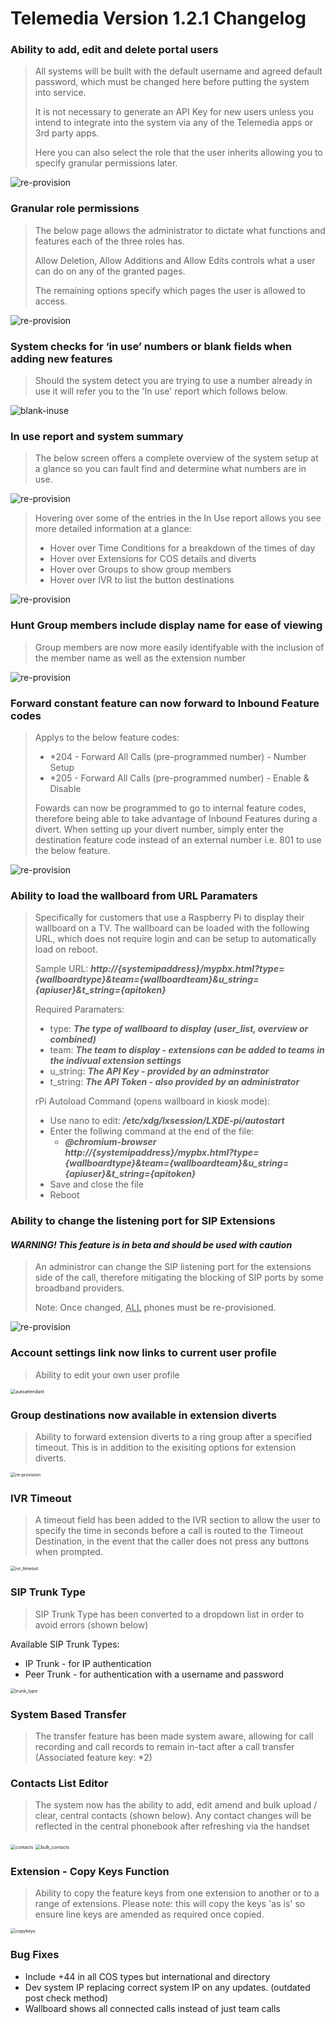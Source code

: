 # Telemedia Version 1.2.1 Changelog



### Ability to add, edit and delete portal users

> All systems will be built with the default username and agreed default password, which must be changed here before putting the system into service.
>
> It is not necessary to generate an API Key for new users unless you intend to integrate into the system via any of the Telemedia apps or 3rd party apps.
>
> Here you can also select the role that the user inherits allowing you to specify granular permissions later.

![re-provision](https://github.com/codebase-technology/Telemedia-Documentation/raw/master/1.2.1/images/users.jpg)



### Granular role permissions

> The below page allows the administrator to dictate what functions and features each of the three roles has.
>
> Allow Deletion, Allow Additions and Allow Edits controls what a user can do on any of the granted pages.
>
> The remaining options specify which pages the user is allowed to access.

![re-provision](https://github.com/codebase-technology/Telemedia-Documentation/raw/master/1.2.1/images/roles.jpg)



### System checks for ‘in use’ numbers or blank fields when adding new features

> Should the system detect you are trying to use a number already in use it will refer you to the 'In use' report which follows below.

<img src="https://github.com/codebase-technology/Telemedia-Documentation/raw/master/1.2.1/images/blank-inuse.jpg" alt="blank-inuse"/>



### In use report and system summary

> The below screen offers a complete overview of the system setup at a glance so you can fault find and determine what numbers are in use.

![re-provision](https://github.com/codebase-technology/Telemedia-Documentation/raw/master/1.2.1/images/inuse-summary.jpg)

> Hovering over some of the entries in the In Use report allows you see more detailed information at a glance:
>
> - Hover over Time Conditions for a breakdown of the times of day
> - Hover over Extensions for COS details and diverts
> - Hover over Groups to show group members
> - Hover over IVR to list the button destinations

![re-provision](https://github.com/codebase-technology/Telemedia-Documentation/raw/master/1.2.1/images/inuse-extra.jpg)



### Hunt Group members include display name for ease of viewing

> Group members are now more easily identifyable with the inclusion of the member name as well as the extension number

![re-provision](https://github.com/codebase-technology/Telemedia-Documentation/raw/master/1.2.1/images/group-members.jpg)



### Forward constant feature can now forward to Inbound Feature codes

> Applys to the below feature codes:
>
> - *204 -   Forward All Calls (pre-programmed number) - Number Setup
> - *205 -   Forward All Calls (pre-programmed number) - Enable & Disable
>
> Fowards can now be programmed to go to internal feature codes, therefore being able to take advantage of Inbound Features during a divert.  When setting up your divert number, simply enter the destination feature code instead of an external number i.e. 801 to use the below feature.

![re-provision](https://github.com/codebase-technology/Telemedia-Documentation/raw/master/1.2.1/images/forward.jpg)



### Ability to load the wallboard from URL Paramaters

> Specifically for customers that use a Raspberry Pi to display their wallboard on a TV.  The wallboard can be loaded with the following URL, which does not require login and can be setup to automatically load on reboot.
>
> Sample URL: ***http://{systemipaddress}/mypbx.html?type={wallboardtype}&team={wallboardteam}&u_string={apiuser}&t_string={apitoken}***
>
> Required Paramaters:
>
> - type: ***The type of wallboard to display (user_list, overview or combined)***
> - team: ***The team to display - extensions can be added to teams in the indivual extension settings***
> - u_string: ***The API Key - provided by an adminstrator***
> - t_string: ***The API Token - also provided by an administrator***
>
> rPi Autoload Command (opens wallboard in kiosk mode):
>
> - Use nano to edit: ***/etc/xdg/lxsession/LXDE-pi/autostart***
> - Enter the follwing command at the end of the file:
>   - ***@chromium-browser http://{systemipaddress}/mypbx.html?type={wallboardtype}&team={wallboardteam}&u_string={apiuser}&t_string={apitoken}***
> - Save and close the file
> - Reboot



### Ability to change the listening port for SIP Extensions

#### *WARNING! This feature is in beta and should be used with caution*

> An administror can change the SIP listening port for the extensions side of the call, therefore mitigating the blocking of SIP ports by some broadband providers.
>
> Note: Once changed, <u>ALL</u> phones must be re-provisioned.

![re-provision](https://github.com/codebase-technology/Telemedia-Documentation/raw/master/1.2.1/images/sip_port.jpg)



### Account settings link now links to current user profile

> Ability to edit your own user profile

<img src="https://github.com/codebase-technology/Telemedia-Documentation/raw/master/1.2.0/images/autoattendant.png" alt="autoattendant" style="zoom:50%;" />



### Group destinations now available in extension diverts

> Ability to forward extension diverts to a ring group after a specified timeout.  This is in addition to the exisiting options for extension diverts.

<img src="https://github.com/codebase-technology/Telemedia-Documentation/raw/master/1.2.0/images/extension_diverts.png" alt="re-provision" style="zoom:50%;" />



### IVR Timeout

> A timeout field has been added to the IVR section to allow the user to specify the time in seconds before a call is routed to the Timeout Destination, in the event that the caller does not press any buttons when prompted.

<img src="https://github.com/codebase-technology/Telemedia-Documentation/raw/master/1.2.0/images/ivr_timeout.png" alt="ivr_timeout" style="zoom:50%;" />



### SIP Trunk Type

> SIP Trunk Type has been converted to a dropdown list in order to avoid errors (shown below)

Available SIP Trunk Types:

- IP Trunk - for IP authentication
- Peer Trunk - for authentication with a username and password

<img src="https://github.com/codebase-technology/Telemedia-Documentation/raw/master/1.2.0/images/trunk_type.png" alt="trunk_type" style="zoom:50%;" />



### System Based Transfer

> The transfer feature has been made system aware, allowing for call recording and call records to remain in-tact after a call transfer (Associated feature key: *2)



### Contacts List Editor

> The system now has the ability to add, edit amend and bulk upload / clear, central contacts (shown below).  Any contact changes will be reflected in the central phonebook after refreshing via the handset

<img src="https://github.com/codebase-technology/Telemedia-Documentation/raw/master/1.2.0/images/contacts.png" alt="contacts" style="zoom:50%;" />

<img src="https://github.com/codebase-technology/Telemedia-Documentation/raw/master/1.2.0/images/bulk_contacts.png" alt="bulk_contacts" style="zoom:50%;" />



### Extension - Copy Keys Function

> Ability to copy the feature keys from one extension to another or to a range of extensions.  Please note: this will copy the keys 'as is' so ensure line keys are amended as required once copied.

<img src="https://github.com/codebase-technology/Telemedia-Documentation/raw/master/1.2.0/images/copykeys.png" alt="copykeys" style="zoom:50%;" />



### Bug Fixes

- Include +44 in all COS types but international and directory
- Dev system IP replacing correct system IP on any updates. (outdated post check method)
- Wallboard shows all connected calls instead of just team calls